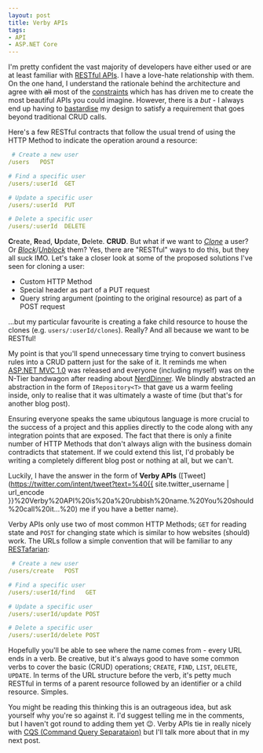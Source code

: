 ```yaml
---
layout: post
title: Verby APIs
tags:
- API
- ASP.NET Core
---
```


I'm pretty confident the vast majority of developers have either used or are at least familiar with [RESTful APIs](https://en.wikipedia.org/wiki/Representational_state_transfer). I have a love-hate relationship with them. On the one hand, I understand the rationale behind the architecture and agree with ~~all~~ most of the [constraints](https://en.wikipedia.org/wiki/Representational_state_transfer#Architectural_constraints) which has has driven me to create the most beautiful APIs you could imagine. However, there is a *but* - I always end up having to [bastardise](https://www.urbandictionary.com/define.php?term=bastardise) my design to satisfy a requirement that goes beyond traditional CRUD calls.

Here's a few RESTful contracts that follow the usual trend of using the HTTP Method to indicate the operation around a resource:

```yaml
 # Create a new user
/users   POST

# Find a specific user
/users/:userId  GET

# Update a specific user
/users/:userId  PUT

# Delete a specific user
/users/:userId  DELETE
```

**C**reate, **R**ead, **U**pdate, **D**elete. **CRUD**. But what if we want to *[Clone](https://stackoverflow.com/questions/:userId8755220/what-is-the-restful-way-to-represent-a-resource-clone-operation-in-the-url#answer-18755334)* a user? Or *[Block](https://developer.github.com/v3/users/blocking/#block-a-user)*/*[Unblock](https://developer.github.com/v3/users/blocking/#unblock-a-user)* them? Yes, there are "RESTful" ways to do this, but they all suck IMO. Let's take a closer look at some of the proposed solutions I've seen for cloning a user: 

- Custom HTTP Method
- Special header as part of a PUT request
- Query string argument (pointing to the original resource) as part of a POST request

...but my particular favourite is creating a fake child resource to house the clones (e.g. `users/:userId/clones`). Really? And all because we want to be RESTful!

My point is that you'll spend unnecessary time trying to convert business rules into a CRUD pattern just for the sake of it. It reminds me when [ASP.NET MVC 1.0](https://en.wikipedia.org/wiki/ASP.NET_MVC) was released and everyone (including myself) was on the N-Tier bandwagon after reading about [NerdDinner](http://www.wrox.com/WileyCDA/WroxTitle/Professional-ASP-NET-MVC-2.productCd-0470643188.html). We blindly abstracted an abstraction in the form of `IRepository<T>` that gave us a warm feeling inside, only to realise that it was ultimately a waste of time (but that's for another blog post).

Ensuring everyone speaks the same ubiqutous language is more crucial to the success of a project and this applies directly to the code along with any integration points that are exposed. The fact that there is only a finite number of HTTP Methods that don't always align with the business domain contradicts that statement. If we could extend this list, I'd probably be writing a completely different blog post or nothing at all, but we can't. 

Luckily, I have the answer in the form of **Verby APIs** ([Tweet](https://twitter.com/intent/tweet?text=%40{{ site.twitter_username | url_encode }}%20Verby%20API%20is%20a%20rubbish%20name.%20You%20should%20call%20it...%20) me if you have a better name).

Verby APIs only use two of most common HTTP Methods; `GET` for reading state and `POST` for changing state which is similar to how websites (should) work. The URLs follow a simple convention that will be familiar to any [RESTafarian](https://en.wiktionary.org/wiki/RESTafarian):

```yaml
 # Create a new user
/users/create   POST

# Find a specific user
/users/:userId/find   GET

# Update a specific user
/users/:userId/update POST

# Delete a specific user
/users/:userId/delete POST
```

Hopefully you'll be able to see where the name comes from - every URL ends in a verb. Be creative, but it's always good to have some common verbs to cover the basic (CRUD) operations; `CREATE`, `FIND`, `LIST`, `DELETE`, `UPDATE`. In terms of the URL structure before the verb, it's petty much RESTful in terms of a parent resource followed by an identifier or a child resource. Simples.

You might be reading this thinking this is an outrageous idea, but ask yourself why you're so against it. I'd suggest telling me in the comments, but I haven't got round to adding them yet 😉. Verby APIs tie in really nicely with [CQS (Command Query Separataion)](https://en.wikipedia.org/wiki/Command%E2%80%93query_separation) but I'll talk more about that in my next post.